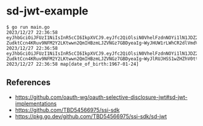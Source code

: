 # sd-jwt-example

```
$ go run main.go
2023/12/27 22:36:58 eyJhbGciOiJFUzI1NiIsInR5cCI6IkpXVCJ9.eyJfc2QiOlsiN0VhelFzdnNOYi1lN1JDZ2ZSYms5Rm9zR2d5SXU3cHlQaVpaYU4tSkIwWSIsIlRNZ1E4Y29fd2ktWWlDZ1N0QnBUSWFjU1lRNGw2a3lBYk9MRW9ZT2UtaUkiLCIzdHROeHlRUU14QVJxYldJbmpqTVNfUlh3bWI5TUd0cVB3dEt4NFJzNEw4IiwiSjcweEtsbHU4dFRTSURPalktdm53NDE1ZFN5Slk1cGU3UFhBSW1rWHJ2USJdLCJfc2RfYWxnIjoic2hhLTI1NiJ9.xI7Xf8s542zIj7WlCTroap5NCAILEMcU24H-ZudktCcn4KRuv9NFM2Y2LKtwwn2QmIHBzmLJZVNGz7GBDyeaIg~WyJHUW1rLWhCR2dlVmdVNEktTkJLallBIiwgImZpcnN0X25hbWUiLCAiQWxpY2UiXQ~WyI2X1QyTGNCTXc4MF9wRExTZE9BcTFnIiwgImFkZHJlc3MiLCAiMTIzIE1jQWxpY2UgU3QsIE5ZIl0~WyJlRUJHSS1wZHZhV0ttektSZEVkaWFRIiwgImRhdGVfb2ZfYmlydGgiLCAiMTk2Ny0wMS0yNCJd
2023/12/27 22:36:58 eyJhbGciOiJFUzI1NiIsInR5cCI6IkpXVCJ9.eyJfc2QiOlsiN0VhelFzdnNOYi1lN1JDZ2ZSYms5Rm9zR2d5SXU3cHlQaVpaYU4tSkIwWSIsIlRNZ1E4Y29fd2ktWWlDZ1N0QnBUSWFjU1lRNGw2a3lBYk9MRW9ZT2UtaUkiLCIzdHROeHlRUU14QVJxYldJbmpqTVNfUlh3bWI5TUd0cVB3dEt4NFJzNEw4IiwiSjcweEtsbHU4dFRTSURPalktdm53NDE1ZFN5Slk1cGU3UFhBSW1rWHJ2USJdLCJfc2RfYWxnIjoic2hhLTI1NiJ9.xI7Xf8s542zIj7WlCTroap5NCAILEMcU24H-ZudktCcn4KRuv9NFM2Y2LKtwwn2QmIHBzmLJZVNGz7GBDyeaIg~WyJlRUJHSS1wZHZhV0ttektSZEVkaWFRIiwgImRhdGVfb2ZfYmlydGgiLCAiMTk2Ny0wMS0yNCJd~
2023/12/27 22:36:58 map[date_of_birth:1967-01-24]
```

## References
- https://github.com/oauth-wg/oauth-selective-disclosure-jwt#sd-jwt-implementations
- https://github.com/TBD54566975/ssi-sdk
- https://pkg.go.dev/github.com/TBD54566975/ssi-sdk/sd-jwt
